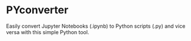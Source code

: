 # PYconverter
Easily convert Jupyter Notebooks (.ipynb) to Python scripts (.py) and vice versa with this simple Python tool.
